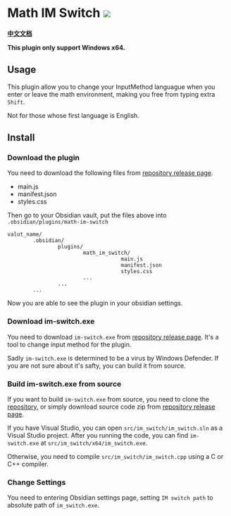 # Math IM Switch <img src="https://img.shields.io/github/manifest-json/v/Yang00002/math-im-switch">

**[中文文档](./README_cn.md)**

**This plugin only support Windows x64.**
## Usage
This plugin allow you to change your InputMethod languague when you enter or leave the math environment, making you free from typing extra `Shift`.

Not for those whose first language is English.

## Install

### Download the plugin

You need to download the following files from [repository release page](https://github.com/Yang00002/Math-IM-Switch/releases).

- main.js
- manifest.json
- styles.css

Then go to your Obsidian vault, put the files above into `.obsidian/plugins/math-im-switch`
```
valut_name/
		.obsidian/
				plugins/
						math_im_switch/
									main.js
									manifest.json
									styles.css
						...
				...
		...
```

Now you are able to see the plugin in your obsidian settings.

### Download im-switch.exe

You need to download `im-switch.exe` from [repository release page](https://github.com/Yang00002/Math-IM-Switch/releases). It's a tool to change input method for the plugin.

Sadly `im-switch.exe` is determined to be a virus by Windows Defender. If you are not sure about it's safty, you can build it from source.

### Build im-switch.exe from source

If you want to build `im-switch.exe` from source, you need to clone the [repository](https://github.com/Yang00002/Math-IM-Switch), or simply download source code zip from [repository release page](https://github.com/Yang00002/Math-IM-Switch/releases).

If you have Visual Studio, you can open `src/im_switch/im_switch.sln` as a Visual Studio project. After you running the code, you can find `im-switch.exe` at `src/im_switch/x64/im_switch.exe`.

Otherwise, you need to compile `src/im_switch/im_switch.cpp` using a C or C++ compiler.

### Change Settings

You need to entering Obsidian settings page, setting `IM switch path` to absolute path of `im_switch.exe`.